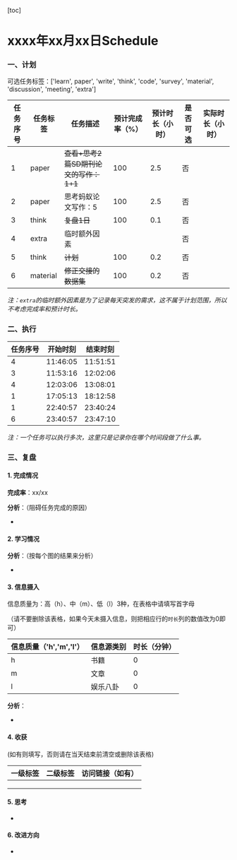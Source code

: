 [toc]

# xxxx年xx月xx日Schedule

### 一、计划

可选任务标签：['learn', paper', 'write', 'think', 'code', 'survey', 'material', 'discussion', 'meeting', 'extra']

| 任务序号 | 任务标签 | 任务描述                              | 预计完成率（%） | 预计时长（小时） | 是否可选 | 实际时长（小时） |
| -------- | -------- | ------------------------------------- | --------------- | ---------------- | -------- | ---------------- |
| 1        | paper    | ~~查看+思考2篇SD期刊论文的写作：1+1~~ | 100             | 2.5              | 否       |                  |
| 2        | paper    | 思考蚂蚁论文写作：5                   | 100             | 2.5              | 否       |                  |
| 3        | think    | ~~复盘1日~~                           | 100             | 0.1              | 否       |                  |
| 4        | extra    | 临时额外因素                          |                 |                  | 否       |                  |
| 5        | think    | ~~计划~~                              | 100             | 0.2              | 否       |                  |
| 6        | material | ~~修正交接的数据集~~                  | 100             | 0.2              | 否       |                  |

*注：`extra`的临时额外因素是为了记录每天突发的需求，这不属于计划范围，所以不考虑完成率和预计时长。*

### 二、执行

| 任务序号 | 开始时刻 | 结束时刻 |
| -------- | -------- | -------- |
| 4        | 11:46:05 | 11:51:51 |
| 3        | 11:53:16 | 12:02:06 |
| 4        | 12:03:06 | 13:08:01 |
| 1        | 17:05:13 | 18:12:58 |
| 1        | 22:40:57 | 23:40:24 |
| 6        | 23:40:57 | 23:47:10 |

*注：一个任务可以执行多次，这里只是记录你在哪个时间段做了什么事。*

### 三、复盘

#### 1. 完成情况

**完成率**：xx/xx

**分析**：（阻碍任务完成的原因）

- 

#### 2. 学习情况

**分析**：（按每个图的结果来分析）

- 

#### 3. 信息摄入

信息质量为：高（h）、中（m）、低（l）3种，在表格中请填写首字母

（请不要删除该表格，如果今天未摄入信息，则把相应行的`时长`列的数值改为0即可）

| 信息质量（'h','m','l'） | 信息源类别 | 时长（分钟） |
| ----------------------- | ---------- | ------------ |
| h                       | 书籍       | 0            |
| m                       | 文章       | 0            |
| l                       | 娱乐八卦   | 0            |

**分析**：

- 

#### 4. 收获

(如有则填写，否则请在当天结束前清空或删除该表格)

| 一级标签 | 二级标签 | 访问链接（如有） |
| -------- | -------- | ---------------- |
|          |          |                  |
|          |          |                  |
|          |          |                  |

#### 5. 思考

- 

#### 6. 改进方向

- 